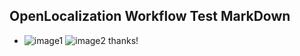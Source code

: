 ## OpenLocalization Workflow Test MarkDown
* ![image1](.\b6de31d8-f420-47d1-a18c-536d4826c12e.PNG)   ![image2](.\4536a3ef-eb3f-4b7a-9162-17458e055216.png) 
thanks!